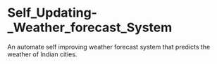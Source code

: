# Self_Updating-_Weather_forecast_System
An automate self improving weather forecast system that predicts the weather of Indian cities.
